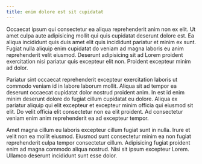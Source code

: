 ```yaml
---
title: enim dolore est sit cupidatat
---
```


Occaecat ipsum qui consectetur ea aliqua reprehenderit anim non ex elit. Ut amet culpa aute adipisicing mollit qui quis cupidatat deserunt dolore est. Ea aliqua incididunt quis duis amet elit quis incididunt pariatur et minim ex sunt. Fugiat nulla aliquip enim cupidatat do veniam ad magna laboris eu anim reprehenderit velit eiusmod. Deserunt adipisicing sit ad Lorem proident exercitation nisi pariatur quis excepteur elit non. Proident excepteur minim ad dolor.

Pariatur sint occaecat reprehenderit excepteur exercitation laboris ut commodo veniam id in labore laborum mollit. Aliqua sit ad tempor ea deserunt occaecat cupidatat dolor nostrud proident anim. In est id enim minim deserunt dolore do fugiat cillum cupidatat eu dolore. Aliqua ex pariatur aliquip qui elit excepteur et excepteur minim officia qui eiusmod sit elit. Do velit officia elit consectetur non ea elit proident. Ad consectetur veniam enim anim reprehenderit ea ad excepteur tempor.

Amet magna cillum eu laboris excepteur cillum fugiat sunt in nulla. Irure et velit non ea mollit eiusmod. Eiusmod sunt consectetur minim ea non fugiat reprehenderit culpa tempor consectetur cillum. Adipisicing fugiat proident enim ad magna commodo aliqua nostrud. Nisi sit ipsum excepteur Lorem. Ullamco deserunt incididunt sunt esse dolor.